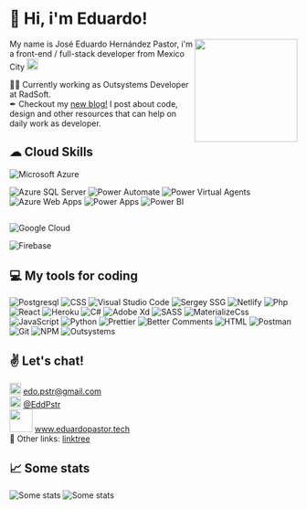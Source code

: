 # 👋 Hi, i'm Eduardo!
<img src="https://cdn.jsdelivr.net/gh/lalohrndz/CDNAssets/GithubReadme/hello.gif" width="180" align="right"/>
<p align="left">
My name is José Eduardo Hernández Pastor, i'm a front-end / full-stack developer from Mexico City <img src="https://cdn.jsdelivr.net/gh/lalohrndz/CDNAssets/GithubReadme/Flag_of_Mexico.svg.png" width="20">

🧑‍💻 Currently working as Outsystems Developer at RadSoft.\
✒ Checkout my [new blog!](https://eduardopastor.tech/blog) I post about code, design and other resources that can help on daily work as developer.
</p>

## ☁ Cloud Skills
<img alt="Microsoft Azure" src="https://img.shields.io/badge/-Microsoft%20Azure-blue?style=for-the-badge&logo=Microsoft%20Azure"/>
<p>
<img alt="Azure SQL Server" src="https://img.shields.io/badge/-SQL%20Server-245?style=flat&logo=microsoftsqlserver&logoColor=white"/>
<img alt="Power Automate" src="https://img.shields.io/badge/-Power%20Automate-368?style=flat&logo=Power%20Automate&logoColor=white"/>
<img alt="Power Virtual Agents" src="https://img.shields.io/badge/-Power%20Virtual%20Agents-48a?style=flat&logo=Power%20Virtual%20Agents&logoColor=white"/>
<img alt="Azure Web Apps" src="https://img.shields.io/badge/-Web%20Apps-5bd?style=flat&logo=aiohttp&logoColor=white"/>
<img alt="Power Apps" src="https://img.shields.io/badge/-Power%20Apps-938?style=flat&logo=Power%20Apps&logoColor=white"/>
<img alt="Power BI" src="https://img.shields.io/badge/-Power%20BI-fb0?style=flat&logo=Power%20BI&logoColor=white"/>
</p>

##
<img alt="Google Cloud" src="https://img.shields.io/badge/-Google%20Cloud-white?style=for-the-badge&logo=googlecloud"/>
<p>
<img alt="Firebase" src="https://img.shields.io/badge/Firebase-fc3?style=flat&logo=firebase&logoColor=black"/>
</p>

## 💻 My tools for coding
<p>
	<img alt="Postgresql" src="https://img.shields.io/badge/-PostgreSQL-369?style=flat&logo=PostgreSQL&logoColor=white"/>
	<img alt="CSS" src="https://img.shields.io/badge/-CSS%203-27f?style=flat&logo=CSS3&logoColor=white"/>
	<img alt="Visual Studio Code" src="https://img.shields.io/badge/-Visual%20Studio%20Code-08d?style=flat&logo=Visual%20Studio%20Code&logoColor=white"/>
	<img alt="Sergey SSG" src="https://img.shields.io/badge/-Sergey%20SSG-5af?style=flat&logo=Probot&logoColor=white"/>
	<img alt="Netlify" src="https://img.shields.io/badge/-Netlify-0cb?style=flat&logo=Netlify&logoColor=white"/>
	<img alt="Php" src="https://img.shields.io/badge/-PHP-89b?style=flat&logo=PHP&logoColor=white"/>
	<img alt="React" src="https://img.shields.io/badge/-React%20JS-123?style=flat&logo=React&logoColor=white"/>
	<img alt="Heroku" src="https://img.shields.io/badge/-Heroku-437?style=flat&logo=Heroku&logoColor=white"/>
	<img alt="C#" src="https://img.shields.io/badge/-C%20Sharp-839?style=flat&logo=C%20Sharp&logoColor=white"/>
	<img alt="Adobe Xd" src="https://img.shields.io/badge/-Adobe%20Xd-958?style=flat&logo=Adobe%20XD&logoColor=white"/>
	<img alt="SASS" src="https://img.shields.io/badge/-SASS-d7a?style=flat&logo=SASS&logoColor=white"/>
	<img alt="MaterializeCss" src="https://img.shields.io/badge/-Materialize%20CSS-f67?style=flat&logo=Material%20Design&logoColor=white"/>
	<img alt="JavaScript" src="https://img.shields.io/badge/-JavaScript-fd2?style=flat&logo=JavaScript&logoColor=black"/>
	<img alt="Python" src="https://img.shields.io/badge/-Python-fd6?style=flat&logo=Python&logoColor=white&labelColor=58a"/>
	<img alt="Prettier" src="https://img.shields.io/badge/-Prettier-f80?style=flat&logo=Prettier&logoColor=white"/>
	<img alt="Better Comments" src="https://img.shields.io/badge/-Better%20Comments-f60?style=flat"/>
	<img alt="HTML" src="https://img.shields.io/badge/-HTML%205-e52?style=flat&logo=HTML5&logoColor=white"/>
	<img alt="Postman" src="https://img.shields.io/badge/-Postman-f63?style=flat&logo=Postman&logoColor=white"/>
	<img alt="Git" src="https://img.shields.io/badge/-Git-f63?style=flat&logo=Git&logoColor=white"/>
	<img alt="NPM" src="https://img.shields.io/badge/-NPM-d33?style=flat&logo=npm&logoColor=white"/>
	<img alt="Outsystems" src="https://img.shields.io/badge/-Outsystems-e32?style=flat&logo=Osano&logoColor=white"/>

</p>

## ✌ Let's chat!
<img src="https://cdn.jsdelivr.net/gh/lalohrndz/CDNAssets/GithubReadme/gmail.svg.png" width="20"/> edo.pstr@gmail.com\
<img src="https://cdn.jsdelivr.net/gh/lalohrndz/CDNAssets/GithubReadme/twitter.png" width="20"/> [@EddPstr](https://twitter.com/EddPstr) \
<img src="https://cdn.jsdelivr.net/gh/lalohrndz/CDNAssets/Personal/logo_recortado.png" width="40"/> www.eduardopastor.tech \
👀 Other links: [linktree](https://linktr.ee/EddPastor)

## 📈 Some stats
![Some stats](https://github-readme-stats.vercel.app/api?username=lalohrndz&show_icons=true&hide_border=true&bg_color=3D3D3D&title_color=00E6FE&icon_color=00E6FE&text_color=FFFFFF)
<span align="right">
![Some stats](https://github-readme-streak-stats.herokuapp.com/?user=lalohrndz&hide_border=true&theme=black-ice&background=3D3D3D&stroke=00E6FE)
<span>
